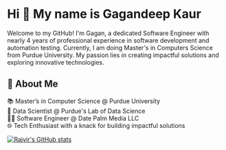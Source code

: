 Hi 👋 My name is Gagandeep Kaur 
==============================

Welcome to my GitHub! I'm Gagan, a dedicated Software Engineer with nearly 4 years of professional experience in software development and automation testing. Currently, I am doing Master's in Computers Science from Purdue University. My passion lies in creating impactful solutions and exploring innovative technologies. 


## 🚀 About Me<br>
📚 Master’s in Computer Science @ Purdue University<br>
💼 Data Scientist @ Purdue's Lab of Data Science<br>
👨‍💻 Software Engineer @ Date Palm Media LLC<br>
🌐 Tech Enthusiast with a knack for building impactful solutions<br>

[![Rajvir's GitHub stats](https://github-readme-stats.vercel.app/api?username=Rajvir01)](https://github.com/anuraghazra/github-readme-stats)
